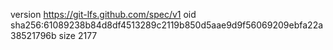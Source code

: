 version https://git-lfs.github.com/spec/v1
oid sha256:61089238b84d8df4513289c2119b850d5aae9d9f56069209ebfa22a38521796b
size 2177
